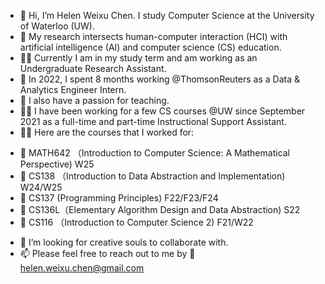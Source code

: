 - 👋 Hi, I’m Helen Weixu Chen. I study Computer Science at the University of Waterloo (UW). 
- 👀 My research intersects human-computer interaction (HCI) with artificial intelligence (AI) and computer science (CS) education.
- 🧑‍🎓 Currently I am in my study term and am working as an Undergraduate Research Assistant. 
- 👔 In 2022, I spent 8 months working @ThomsonReuters as a Data & Analytics Engineer Intern.
- 🌱 I also have a passion for teaching. 
- 👩‍🏫 I have been working for a few CS courses @UW since September 2021 as a full-time and part-time Instructional Support Assistant.
- 👩‍🏫 Here are the courses that I worked for:
* 📖 MATH642 （Introduction to Computer Science: A Mathematical Perspective) W25
* 📖 CS138 （Introduction to Data Abstraction and Implementation) W24/W25
* 📖 CS137 (Programming Principles) F22/F23/F24
* 📖 CS136L（Elementary Algorithm Design and Data Abstraction) S22
* 📖 CS116 （Introduction to Computer Science 2) F21/W22
- 💞️ I’m looking for creative souls to collaborate with.
- 📫 Please feel free to reach out to me by 📧 helen.weixu.chen@gmail.com

<!---
w352chen/w352chen is a ✨ special ✨ repository because its `README.md` (this file) appears on your GitHub profile.
You can click the Preview link to take a look at your changes.
--->
